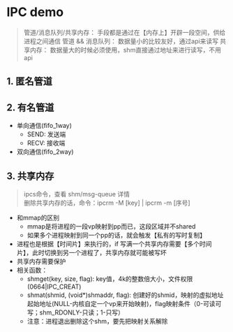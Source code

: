 # IPC demo
> 管道/消息队列/共享内存： 手段都是通过在【内存上】开辟一段空间，供给进程之间通信
>      管道 && 消息队列： 数据量小的比较友好，通过api来读写
>             共享内存： 数据量大的时候必须使用，shm直接通过地址来进行读写，不用api
## 1. 匿名管道
## 2. 有名管道
- 单向通信(fifo_1way)
  - SEND: 发送端
  - RECV: 接收端
- 双向通信(fifo_2way)

## 3. 共享内存
> ipcs命令，查看 shm/msg-queue 详情</br>
> 删除共享内存的话，命令：ipcrm -M [key] | ipcrm -m [序号]
- 和mmap的区别
  - mmap是将进程的一段vp映射到pp而已，这段区域并不shared
  - 如果多个进程映射到同一个pp的话，就会触发【私有的写时复制】
- 进程也是根据【时间片】来执行的，if 写满一个共享内存需要【多个时间片】，此时切换到另一个进程了，共享内存就可能被写坏
- 共享内存需要保护
- 相关函数：
  - shmget(key, size, flag): key值，4k的整数倍大小，文件权限(0664|IPC_CREAT)
  - shmat(shmid, (void*)shmaddr, flag): 创建好的shmid，映射的虚拟地址起始地址(NULL-内核自定一个vp来开始映射)，flag映射条件（0-可读可写；shm_RDONLY-只读；1-只写）
  - 注意：进程退出删除这个shm，要先把映射关系解除